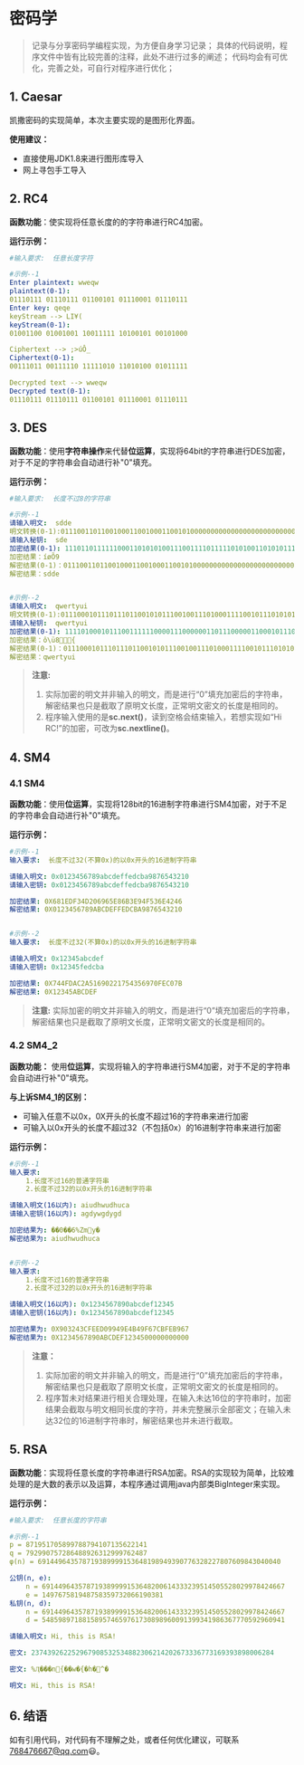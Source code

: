 # 密码学
> 记录与分享密码学编程实现，为方便自身学习记录；
> 具体的代码说明，程序文件中皆有比较完善的注释，此处不进行过多的阐述；
> 代码均会有可优化，完善之处，可自行对程序进行优化；

## 1. Caesar
凯撒密码的实现简单，本次主要实现的是图形化界面。

**使用建议：**
- 直接使用JDK1.8来进行图形库导入
- 网上寻包手工导入

## 2. RC4
**函数功能**：使实现将任意长度的的字符串进行RC4加密。

**运行示例：**
```yaml
#输入要求:  任意长度字符

#示例--1
Enter plaintext: wweqw
plaintext(0-1): 
01110111 01110111 01100101 01110001 01110111 
Enter key: qeqe
keyStream --> LI¥(
keyStream(0-1): 
01001100 01001001 10011111 10100101 00101000 

Ciphertext --> ;>úÔ_
Ciphertext(0-1): 
00111011 00111110 11111010 11010100 01011111 

Decrypted text --> wweqw
Decrypted text(0-1): 
01110111 01110111 01100101 01110001 01110111 
```

## 3. DES
**函数功能**：使用**字符串操作**来代替**位运算**，实现将64bit的字符串进行DES加密，对于不足的字符串会自动进行补"0"填充。

**运行示例：**
```yaml
#输入要求:  长度不过8的字符串

#示例--1
请输入明文:	sdde
明文转换(0-1):0111001101100100011001000110010100000000000000000000000000000000
请输入秘钥:	sde
加密结果(0-1): 1110110111111000110101010011100111101111101010011010101110111110
加密结果：íøÕ9
解密结果(0-1)：0111001101100100011001000110010100000000000000000000000000000000
解密结果：sdde


#示例--2
请输入明文:	qwertyui
明文转换(0-1):0111000101110111011001010111001001110100011110010111010101101001
请输入秘钥:	qwertyui
加密结果(0-1): 1111010001011100111111000011100000011011100000110001011101111011
加密结果：ô\ü8{
解密结果(0-1)：0111000101110111011001010111001001110100011110010111010101101001
解密结果：qwertyui
```

> **注意:**  
> 1. 实际加密的明文并非输入的明文，而是进行“0”填充加密后的字符串，解密结果也只是截取了原明文长度，正常明文密文的长度是相同的。
> 2. 程序输入使用的是**sc.next()**，读到空格会结束输入，若想实现如“Hi RC!”的加密，可改为**sc.nextline()**。

## 4. SM4
### 4.1 SM4
**函数功能**：使用**位运算**，实现将128bit的16进制字符串进行SM4加密，对于不足的字符串会自动进行补"0"填充。

**运行示例：**
```yaml
#示例--1
输入要求:  长度不过32(不算0x)的以0x开头的16进制字符串

请输入明文: 0x0123456789abcdeffedcba9876543210
请输入密钥: 0x0123456789abcdeffedcba9876543210

加密结果: 0X681EDF34D206965E86B3E94F536E4246
解密结果: 0X0123456789ABCDEFFEDCBA9876543210


#示例--2
输入要求:  长度不过32(不算0x)的以0x开头的16进制字符串

请输入明文: 0x12345abcdef
请输入密钥: 0x12345fedcba

加密结果: 0X744FDAC2A51690221754356970FEC07B
解密结果: 0X12345ABCDEF
```
> **注意:**  实际加密的明文并非输入的明文，而是进行“0”填充加密后的字符串，解密结果也只是截取了原明文长度，正常明文密文的长度是相同的。

### 4.2 SM4_2

**函数功能：** 使用**位运算**，实现将输入的字符串进行SM4加密，对于不足的字符串会自动进行补"0"填充。

**与上诉SM4_1的区别：**
- 可输入任意不以0x，0X开头的长度不超过16的字符串来进行加密
- 可输入以0x开头的长度不超过32（不包括0x）的16进制字符串来进行加密

**运行示例：**
```yaml
#示例--1
输入要求:
	1.长度不过16的普通字符串
	2.长度不过32的以0x开头的16进制字符串

请输入明文(16以内): aiudhwudhuca
请输入密钥(16以内): agdywgdygd

加密结果为: ��0��6%Zmy�
解密结果为: aiudhwudhuca


#示例--2
输入要求:
	1.长度不过16的普通字符串
	2.长度不过32的以0x开头的16进制字符串

请输入明文(16以内): 0x1234567890abcdef12345
请输入密钥(16以内): 0x1234567890abcdef12345

加密结果为: 0X903243CFEED09949E4B49F67CBFEB967
解密结果为: 0X1234567890ABCDEF1234500000000000
```
> **注意：**  
> 1. 实际加密的明文并非输入的明文，而是进行“0”填充加密后的字符串，解密结果也只是截取了原明文长度，正常明文密文的长度是相同的。
> 2. 程序暂未对结果进行相关合理处理，在输入未达16位的字符串时，加密结果会截取与明文相同长度的字符，并未完整展示全部密文；在输入未达32位的16进制字符串时，解密结果也并未进行截取。

## 5. RSA
**函数功能**：实现将任意长度的字符串进行RSA加密。RSA的实现较为简单，比较难处理的是大数的表示以及运算，本程序通过调用java内部类BigInteger来实现。

**运行示例：**
```yaml
#输入要求:  任意长度的字符串

#示例--1
p = 871951705899788794107135622141
q = 792990757286488926312999762487
φ(n) = 691449643578719389999153648198949390776328227807609843040040

公钥(n, e):
	n = 691449643578719389999153648200614333239514505528029978424667
	e = 149767581948758359732066190381
私钥(n, d):
	n = 691449643578719389999153648200614333239514505528029978424667
	d = 548598971881589574659761730898960091399341986367770592960941

请输入明文: Hi, this is RSA!

密文: 237439262252967908532534882306214202673336773169393898006284

密文: %Ӆ���n{��w�{�h�^�

明文: Hi, this is RSA!
```

## 6. 结语
如有引用代码，对代码有不理解之处，或者任何优化建议，可联系 768476667@qq.com:smiley:。

